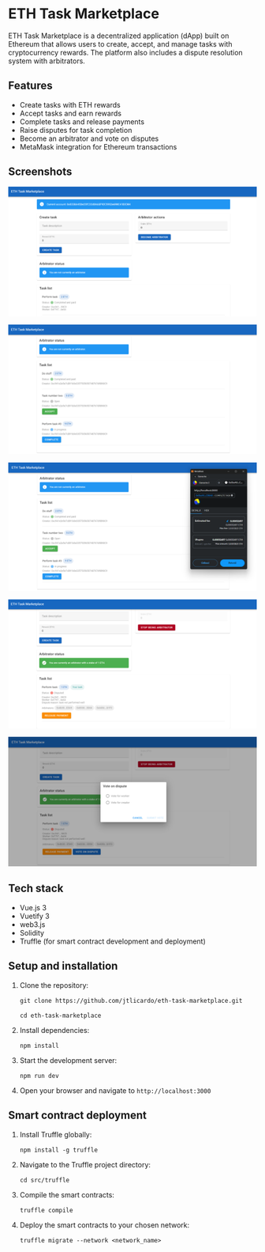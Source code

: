 # ETH Task Marketplace

ETH Task Marketplace is a decentralized application (dApp) built on Ethereum that allows users to create, accept, and manage tasks with cryptocurrency rewards. The platform also includes a dispute resolution system with arbitrators.

## Features

* Create tasks with ETH rewards  
* Accept tasks and earn rewards  
* Complete tasks and release payments  
* Raise disputes for task completion  
* Become an arbitrator and vote on disputes  
* MetaMask integration for Ethereum transactions  

## Screenshots

![image](./screenshots/5.png)

![image](./screenshots/1.png)

![image](./screenshots/2.png)

![image](./screenshots/3.png)

![image](./screenshots/4.png)

## Tech stack

* Vue.js 3  
* Vuetify 3  
* web3.js  
* Solidity  
* Truffle (for smart contract development and deployment)  

## Setup and installation

1. Clone the repository:
   ```
   git clone https://github.com/jtlicardo/eth-task-marketplace.git
   ```
   ```
   cd eth-task-marketplace
   ```

2. Install dependencies:
   ```
   npm install
   ```

3. Start the development server:
   ```
   npm run dev
   ```

4. Open your browser and navigate to `http://localhost:3000`

## Smart contract deployment

1. Install Truffle globally:
   ```
   npm install -g truffle
   ```

2. Navigate to the Truffle project directory:
   ```
   cd src/truffle
   ```

3. Compile the smart contracts:
   ```
   truffle compile
   ```

4. Deploy the smart contracts to your chosen network:
   ```
   truffle migrate --network <network_name>
   ```
